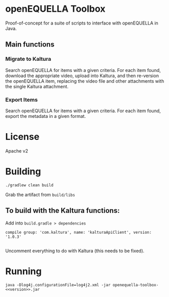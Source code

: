 # openEQUELLA Toolbox
Proof-of-concept for a suite of scripts to interface with openEQUELLA in Java.

## Main functions
### Migrate to Kaltura
Search openEQUELLA for items with a given criteria.  For each item found, download the appropriate video, upload into Kaltura, and then re-version the openEQUELLA item, replacing the video file and other attachments with the single Kaltura attachment.

### Export Items
Search openEQUELLA for items with a given criteria.  For each item found, export the metadata in a given format.

# License
Apache v2

# Building

```
./gradlew clean build
```

Grab the artifact from `build/libs`

## To build with the Kaltura functions:

Add into `build.gradle > dependencies`

```
compile group: 'com.kaltura', name: 'kalturaApiClient', version: '1.0.3'
	
```

Uncomment everything to do with Kaltura (this needs to be fixed).

# Running

```
java -Dlog4j.configurationFile=log4j2.xml -jar openequella-toolbox-<<version>>.jar
```


